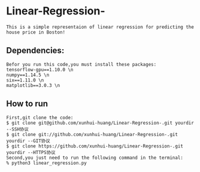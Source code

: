 # Linear-Regression-
    This is a simple representaion of linear regression for predicting the house price in Boston!
## Dependencies:
    Befor you run this code,you must install these packages:
    tensorflow-gpu==1.10.0 \n
    numpy==1.14.5 \n
    six==1.11.0 \n
    matplotlib==3.0.3 \n
## How to run
    First,git clone the code:
    $ git clone git@github.com/xunhui-huang/Linear-Regression-.git yourdir  --SSH协议
    $ git clone git://github.com/xunhui-huang/Linear-Regression-.git yourdir --GIT协议
    $ git clone https://github.com/xunhui-huang/Linear-Regression-.git yourdir --HTTPS协议
    Second,you just need to run the following command in the terminal:
    % python3 linear_regression.py
